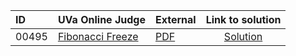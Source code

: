 | ID | UVa Online Judge | External | Link to solution |
|:---|:---|:---|:---:|
| 00495 | [Fibonacci Freeze](https://onlinejudge.org/index.php?option=com_onlinejudge&Itemid=8&page=show_problem&category=0&problem=436) | [PDF](https://onlinejudge.org/external/4/495.pdf) | [Solution](https%3A//github.com/versenyi98/programming-contests/tree/master/UVa%20Online%20Judge/00495%2520-%2520Fibonacci%2520Freeze)|
